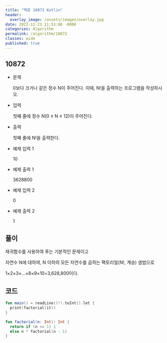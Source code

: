 ```yaml
---
title: "백준 10872 Kotlin"
header:
  overlay_image: /assets/images/overlay.jpg
date: 2022-12-23 11:53:00 -0000
categories: Algorithm
permalink: /algorithm/10872
classes: wide
published: true
---
```


## 10872
* 문제

  0보다 크거나 같은 정수 N이 주어진다. 이때, N!을 출력하는 프로그램을 작성하시오.


* 입력

  첫째 줄에 정수 N(0 ≤ N ≤ 12)이 주어진다.

* 출력

  첫째 줄에 N!을 출력한다.

  
* 예제 입력 1

  10
* 예제 출력 1

  3628800


* 예제 입력 2
  
  0

* 예제 출력 2
  
  1

## 풀이
재귀함수를 사용하여 푸는 기본적인 문제이고

자연수 N에 대하여, N 이하의 모든 자연수를 곱하는 팩토리얼(N!, 계승) 셈법으로 

1×2×3×…×8×9×10=3,628,800이다.

## 코드
```kotlin
fun main() = readLine()!!.toInt().let {
  print(factorial(it))
}

fun factorial(n: Int): Int {
  return if (n <= 1) 1
  else n * factorial(n - 1)
}
 ```



